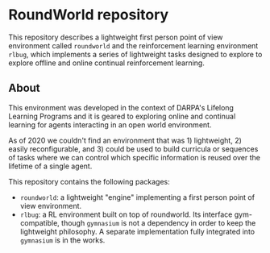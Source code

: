 # RoundWorld repository

This repository describes a lightweight first person point of view environment
called `roundworld` and the reinforcement learning environment `rlbug`, which
implements a series of lightweight tasks designed to explore to explore
offline and online continual reinforcement learning.

## About

This environment was developed in the context of DARPA's Lifelong Learning
Programs and it is geared to exploring online and continual learning for
agents interacting in an open world environment.

As of 2020 we couldn't find an environment that was 1) lightweight,
2) easily reconfigurable, and 3) could be used to build curricula
or sequences of tasks where we can control which specific information
is reused over the lifetime of a single agent.

This repository contains the following packages:

  - `roundworld`: a lightweight "engine" implementing a first person point of
    view environment.
  - `rlbug`: a RL environment built on top of roundworld. Its interface 
    gym-compatible, though `gymnasium` is not a dependency in order to
    keep the lightweight philosophy. A separate implementation fully
    integrated into `gymnasium` is in the works.


